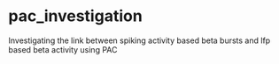 # pac_investigation
Investigating the link between spiking activity based beta bursts and lfp based beta activity using PAC
